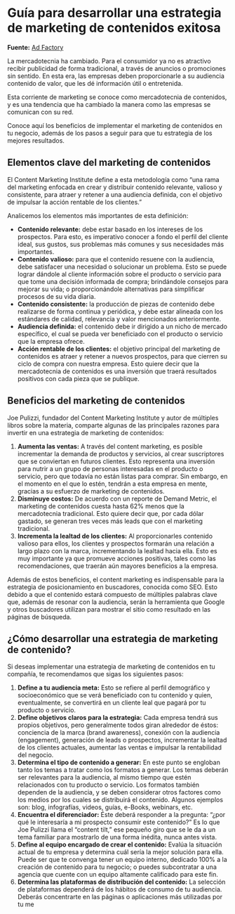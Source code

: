 # Guía para desarrollar una estrategia de marketing de contenidos exitosa

**Fuente:** [Ad Factory](https://www.adfactory.mx/articulos-de-marketing-y-publicidad/guia-definitiva-para-desarrollar-una-estrategia-de-marketing-de-contenidos/)

La mercadotecnia ha cambiado. Para el consumidor ya no es atractivo recibir publicidad de forma tradicional, a través de anuncios o promociones sin sentido. En esta era, las empresas deben proporcionarle a su audiencia contenido de valor, que les dé información útil o entretenida.

Esta corriente de marketing se conoce como mercadotecnia de contenidos, y es una tendencia que ha cambiado la manera como las empresas se comunican con su red.

Conoce aquí los beneficios de implementar el marketing de contenidos en tu negocio, además de los pasos a seguir para que tu estrategia de los mejores resultados.

## Elementos clave del marketing de contenidos

El Content Marketing Institute define a esta metodología como “una rama del marketing enfocada en crear y distribuir contenido relevante, valioso y consistente, para atraer y retener a una audiencia definida, con el objetivo de impulsar la acción rentable de los clientes.”

Analicemos los elementos más importantes de esta definición:

- **Contenido relevante:** debe estar basado en los intereses de los prospectos. Para esto, es imperativo conocer a fondo el perfil del cliente ideal, sus gustos, sus problemas más comunes y sus necesidades más importantes.
- **Contenido valioso:** para que el contenido resuene con la audiencia, debe satisfacer una necesidad o solucionar un problema. Esto se puede lograr dándole al cliente información sobre el producto o servicio para que tome una decisión informada de compra; brindándole consejos para mejorar su vida; o proporcionándole alternativas para simplificar procesos de su vida diaria.
- **Contenido consistente:** la producción de piezas de contenido debe realizarse de forma continua y periódica, y debe estar alineada con los estándares de calidad, relevancia y valor mencionados anteriormente.
- **Audiencia definida:** el contenido debe ir dirigido a un nicho de mercado específico, el cual se pueda ver beneficiado con el producto o servicio que la empresa ofrece.
- **Acción rentable de los clientes:** el objetivo principal del marketing de contenidos es atraer y retener a nuevos prospectos, para que cierren su ciclo de compra con nuestra empresa. Esto quiere decir que la mercadotecnia de contenidos es una inversión que traerá resultados positivos con cada pieza que se publique.

## Beneficios del marketing de contenidos

Joe Pulizzi, fundador del Content Marketing Institute y autor de múltiples libros sobre la materia, comparte algunas de las principales razones para invertir en una estrategia de marketing de contenidos:

1. **Aumenta las ventas:** A través del content marketing, es posible incrementar la demanda de productos y servicios, al crear suscriptores que se conviertan en futuros clientes. Esto representa una inversión para nutrir a un grupo de personas interesadas en el producto o servicio, pero que todavía no están listas para comprar. Sin embargo, en el momento en el que lo estén, tendrán a esta empresa en mente, gracias a su esfuerzo de marketing de contenidos.
2. **Disminuye costos:** De acuerdo con un reporte de Demand Metric, el marketing de contenidos cuesta hasta 62% menos que la mercadotecnia tradicional. Esto quiere decir que, por cada dólar gastado, se generan tres veces más leads que con el marketing tradicional.
3. **Incrementa la lealtad de los clientes:** Al proporcionarles contenido valioso para ellos, los clientes y prospectos formarán una relación a largo plazo con la marca, incrementando la lealtad hacia ella. Esto es muy importante ya que promueve acciones positivas, tales como las recomendaciones, que traerán aún mayores beneficios a la empresa.

Además de estos beneficios, el content marketing es indispensable para la estrategia de posicionamiento en buscadores, conocida como SEO. Esto debido a que el contenido estará compuesto de múltiples palabras clave que, además de resonar con la audiencia, serán la herramienta que Google y otros buscadores utilizan para mostrar el sitio como resultado en las páginas de búsqueda.

## ¿Cómo desarrollar una estrategia de marketing de contenido?

Si deseas implementar una estrategia de marketing de contenidos en tu compañía, te recomendamos que sigas los siguientes pasos:

1. **Define a tu audiencia meta:** Esto se refiere al perfil demográfico y socioeconómico que se verá beneficiado con tu contenido y quien, eventualmente, se convertirá en un cliente leal que pagará por tu producto o servicio.
2. **Define objetivos claros para la estrategia:** Cada empresa tendrá sus propios objetivos, pero generalmente todos giran alrededor de éstos: conciencia de la marca (brand awareness), conexión con la audiencia (engagement), generación de leads o prospectos, incrementar la lealtad de los clientes actuales, aumentar las ventas e impulsar la rentabilidad del negocio.
3. **Determina el tipo de contenido a generar:** En este punto se engloban tanto los temas a tratar como los formatos a generar. Los temas deberán ser relevantes para la audiencia, al mismo tiempo que estén relacionados con tu producto o servicio. Los formatos también dependen de la audiencia, y se deben considerar otros factores como los medios por los cuales se distribuirá el contenido. Algunos ejemplos son: blog, infografías, videos, guías, e-Books, webinars, etc.
4. **Encuentra el diferenciador:** Éste deberá responder a la pregunta: “¿por qué le interesaría a mi prospecto consumir este contenido?” Es lo que Joe Pulizzi llama el “content tilt,” ese pequeño giro que se le da a un tema familiar para mostrarlo de una forma inédita, nunca antes vista.
5. **Define al equipo encargado de crear el contenido:** Evalúa la situación actual de tu empresa y determina cuál sería la mejor solución para ella. Puede ser que te convenga tener un equipo interno, dedicado 100% a la creación de contenido para tu negocio; o puedes subcontratar a una agencia que cuente con un equipo altamente calificado para este fin.
6. **Determina las plataformas de distribución del contenido:** La selección de plataformas dependerá de los hábitos de consumo de tu audiencia. Deberás concentrarte en las páginas o aplicaciones más utilizadas por tu me
